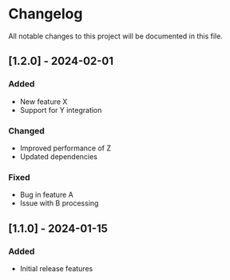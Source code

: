 # Changelog

All notable changes to this project will be documented in this file.

## [1.2.0] - 2024-02-01

### Added
- New feature X
- Support for Y integration

### Changed
- Improved performance of Z
- Updated dependencies

### Fixed
- Bug in feature A
- Issue with B processing

## [1.1.0] - 2024-01-15

### Added
- Initial release features